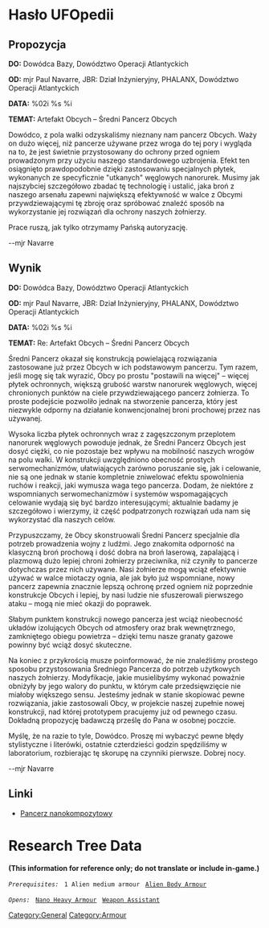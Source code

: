 # Hasło UFOpedii

## Propozycja

**DO:** Dowódca Bazy, Dowództwo Operacji Atlantyckich

**OD:** mjr Paul Navarre, JBR: Dział Inżynieryjny, PHALANX, Dowództwo
Operacji Atlantyckich

**DATA:** %02i %s %i

**TEMAT:** Artefakt Obcych – Średni Pancerz Obcych

Dowódco, z pola walki odzyskaliśmy nieznany nam pancerz Obcych. Waży on
dużo więcej, niż pancerze używane przez wroga do tej pory i wygląda na
to, że jest świetnie przystosowany do ochrony przed ogniem prowadzonym
przy użyciu naszego standardowego uzbrojenia. Efekt ten osiągnięto
prawdopodobnie dzięki zastosowaniu specjalnych płytek, wykonanych ze
specyficznie "utkanych" węglowych nanorurek. Musimy jak najszybciej
szczegółowo zbadać tę technologię i ustalić, jaka broń z naszego
arsenału zapewni największą efektywność w walce z Obcymi
przywdziewającymi tę zbroję oraz spróbować znaleźć sposób na
wykorzystanie jej rozwiązań dla ochrony naszych żołnierzy.

Prace ruszą, jak tylko otrzymamy Pańską autoryzację.

--mjr Navarre

## Wynik

**DO:** Dowódca Bazy, Dowództwo Operacji Atlantyckich

**OD:** mjr Paul Navarre, JBR: Dział Inżynieryjny, PHALANX, Dowództwo
Operacji Atlantyckich

**DATA:** %02i %s %i

**TEMAT:** Re: Artefakt Obcych – Średni Pancerz Obcych

Średni Pancerz okazał się konstrukcją powielającą rozwiązania
zastosowane już przez Obcych w ich podstawowym pancerzu. Tym razem,
jeśli mogę się tak wyrazić, Obcy po prostu "postawili na więcej" –
więcej płytek ochronnych, większą grubość warstw nanorurek węglowych,
więcej chronionych punktów na ciele przywdziewającego pancerz żołnierza.
To proste podejście pozwoliło jednak na stworzenie pancerza, który jest
niezwykle odporny na działanie konwencjonalnej broni prochowej przez nas
używanej.

Wysoka liczba płytek ochronnych wraz z zagęszczonym przeplotem nanorurek
węglowych powoduje jednak, że Średni Pancerz Obcych jest dosyć ciężki,
co nie pozostaje bez wpływu na mobilność naszych wrogów na polu walki. W
konstrukcji uwzględniono obecność prostych serwomechanizmów,
ułatwiających zarówno poruszanie się, jak i celowanie, nie są one jednak
w stanie kompletnie zniwelować efektu spowolnienia ruchów i reakcji,
jaki wymusza waga tego pancerza. Dodam, że niektóre z wspomnianych
serwomechanizmów i systemów wspomagających celowanie wydają się być
bardzo interesującymi; aktualnie badamy je szczegółowo i wierzymy, iż
część podpatrzonych rozwiązań uda nam się wykorzystać dla naszych celów.

Przypuszczamy, że Obcy skonstruowali Średni Pancerz specjalnie dla
potrzeb prowadzenia wojny z ludźmi. Jego znakomita odporność na
klasyczną broń prochową i dość dobra na broń laserową, zapalającą i
plazmową dużo lepiej chroni żołnierzy przeciwnika, niż czyniły to
pancerze dotychczas przez nich używane. Nasi żołnierze mogą wciąż
efektywnie używać w walce miotaczy ognia, ale jak było już wspomniane,
nowy pancerz zapewnia znacznie lepszą ochronę przed ogniem niż
poprzednie konstrukcje Obcych i lepiej, by nasi ludzie nie sfuszerowali
pierwszego ataku – mogą nie mieć okazji do poprawek.

Słabym punktem konstrukcji nowego pancerza jest wciąż nieobecność
układów izolujących Obcych od atmosfery oraz brak wewnętrznego,
zamkniętego obiegu powietrza – dzięki temu nasze granaty gazowe powinny
być wciąż dosyć skuteczne.

Na koniec z przykrością musze poinformować, że nie znaleźliśmy prostego
sposobu przystosowania Średniego Pancerza do potrzeb użytkowych naszych
żołnierzy. Modyfikacje, jakie musielibyśmy wykonać poważnie obniżyły by
jego walory do punktu, w którym całe przedsięwzięcie nie miałoby
większego sensu. Jesteśmy jednak w stanie skopiować pewne rozwiązania,
jakie zastosowali Obcy, w projekcie naszej zupełnie nowej konstrukcji,
nad której prototypem pracujemy już od pewnego czasu. Dokładną
propozycję badawczą prześlę do Pana w osobnej poczcie.

Myślę, że na razie to tyle, Dowódco. Proszę mi wybaczyć pewne błędy
stylistyczne i literówki, ostatnie czterdzieści godzin spędziliśmy w
laboratorium, rozbierając tę skorupę na czynniki pierwsze. Dobrej nocy.

--mjr Navarre

## Linki

- [Pancerz
  nanokompozytowy](Ekwipunek/Pancerz/Pancerz_nanokompozytowy "wikilink")

# Research Tree Data

**(This information for reference only; do not translate or include
in-game.)**

*`Prerequisites:`*
` 1 Alien medium armour`
` `[`Alien Body Armour`](Equipment/Armour/Alien_Body_Armour "wikilink")

*`Opens:`*
` `[`Nano Heavy Armour`](Translation:nano_heavy_armour_txt/en "wikilink")
` `[`Weapon Assistant`](Equipment/Misc/Weapon_Assistant "wikilink")

[Category:General](Category:General "wikilink")
[Category:Armour](Category:Armour "wikilink")
